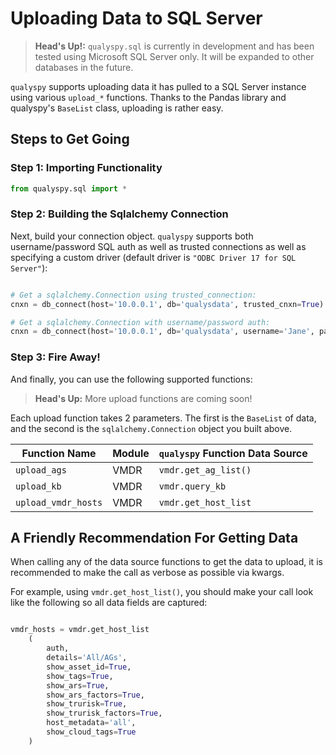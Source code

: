 # Uploading Data to SQL Server

>**Head's Up!:** ```qualyspy.sql``` is currently in development and has been tested using Microsoft SQL Server only. It will be expanded to other databases in the future.

```qualyspy``` supports uploading data it has pulled to a SQL Server instance using various ```upload_*``` functions. Thanks to the Pandas library and qualyspy's ```BaseList``` class, uploading is rather easy.

## Steps to Get Going

### Step 1: Importing Functionality

```py
from qualyspy.sql import *
```

### Step 2: Building the Sqlalchemy Connection

Next, build your connection object. ```qualyspy``` supports both username/password SQL auth as well as trusted connections as well as specifying a custom driver (default driver is ```"ODBC Driver 17 for SQL Server"```):

```py

# Get a sqlalchemy.Connection using trusted_connection:
cnxn = db_connect(host='10.0.0.1', db='qualysdata', trusted_cnxn=True)

# Get a sqlalchemy.Connection with username/password auth:
cnxn = db_connect(host='10.0.0.1', db='qualysdata', username='Jane', password='SuperSecretPassword!')
```

### Step 3: Fire Away!

And finally, you can use the following supported functions:

>**Head's Up:** More upload functions are coming soon!

Each upload function takes 2 parameters. The first is the ```BaseList``` of data, and the second is the ```sqlalchemy.Connection``` object you built above.

| Function Name | Module  | ```qualyspy``` Function Data Source |
| -- | -- | -- |
| ```upload_ags``` | VMDR | ```vmdr.get_ag_list()```|
| ```upload_kb``` | VMDR | ```vmdr.query_kb```|
| ```upload_vmdr_hosts``` | VMDR | ```vmdr.get_host_list```|

## A Friendly Recommendation For Getting Data

When calling any of the data source functions to get the data to upload, it is recommended to make the call as verbose as possible via kwargs. 

For example, using ```vmdr.get_host_list()```, you should make your call look like the following so all data fields are captured:

```py

vmdr_hosts = vmdr.get_host_list
    (
        auth, 
        details='All/AGs', 
        show_asset_id=True, 
        show_tags=True, 
        show_ars=True, 
        show_ars_factors=True, 
        show_trurisk=True, 
        show_trurisk_factors=True, 
        host_metadata='all', 
        show_cloud_tags=True
    )
```